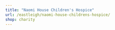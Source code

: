 ```yaml
---
title: "Naomi House Children's Hospice"
url: /eastleigh/naomi-house-childrens-hospice/
shop: charity
---
```


